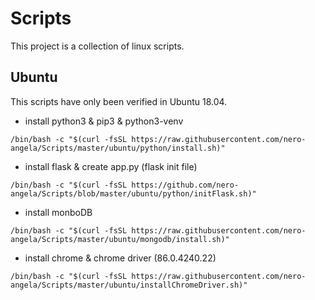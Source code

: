 # Scripts
This project is a collection of linux scripts.

## Ubuntu
This scripts have only been verified in Ubuntu 18.04.
- install python3 & pip3 & python3-venv
```
/bin/bash -c "$(curl -fsSL https://raw.githubusercontent.com/nero-angela/Scripts/master/ubuntu/python/install.sh)"
```

- install flask & create app.py (flask init file)
```
/bin/bash -c "$(curl -fsSL https://github.com/nero-angela/Scripts/blob/master/ubuntu/python/initFlask.sh)"
```

- install monboDB
```
/bin/bash -c "$(curl -fsSL https://raw.githubusercontent.com/nero-angela/Scripts/master/ubuntu/mongodb/install.sh)"
```

- install chrome & chrome driver (86.0.4240.22)
```
/bin/bash -c "$(curl -fsSL https://raw.githubusercontent.com/nero-angela/Scripts/master/ubuntu/installChromeDriver.sh)"
```
